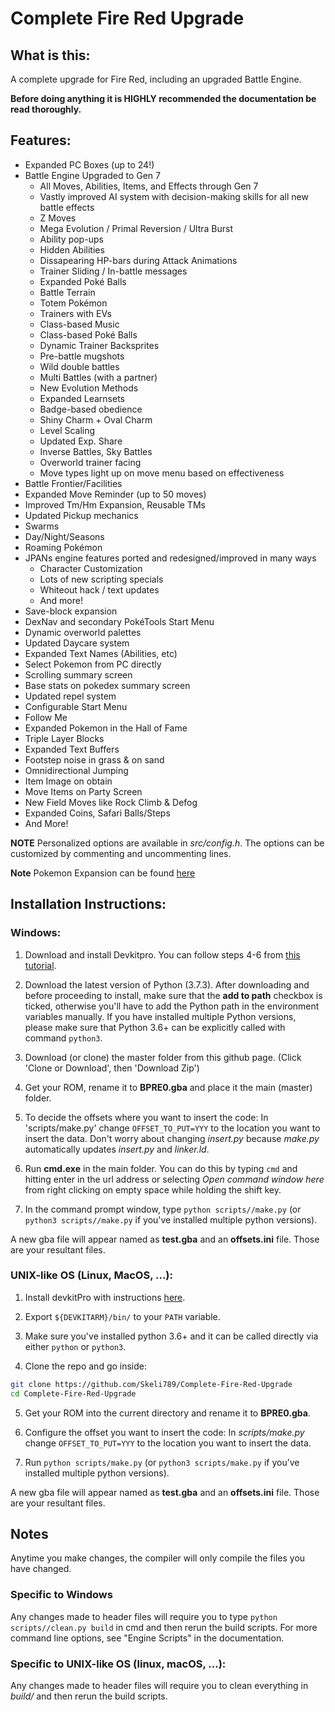 # Complete Fire Red Upgrade

## What is this:
A complete upgrade for Fire Red, including an upgraded Battle Engine.

**Before doing anything it is HIGHLY recommended the documentation be read thoroughly.**

## Features:
* Expanded PC Boxes (up to 24!)
* Battle Engine Upgraded to Gen 7
  * All Moves, Abilities, Items, and Effects through Gen 7
  * Vastly improved AI system with decision-making skills for all new battle effects
  * Z Moves
  * Mega Evolution / Primal Reversion / Ultra Burst
  * Ability pop-ups
  * Hidden Abilities
  * Dissapearing HP-bars during Attack Animations
  * Trainer Sliding / In-battle messages
  * Expanded Poké Balls
  * Battle Terrain
  * Totem Pokémon
  * Trainers with EVs
  * Class-based Music
  * Class-based Poké Balls
  * Dynamic Trainer Backsprites
  * Pre-battle mugshots
  * Wild double battles
  * Multi Battles (with a partner)
  * New Evolution Methods
  * Expanded Learnsets
  * Badge-based obedience
  * Shiny Charm + Oval Charm
  * Level Scaling
  * Updated Exp. Share
  * Inverse Battles, Sky Battles
  * Overworld trainer facing
  * Move types light up on move menu based on effectiveness
* Battle Frontier/Facilities
* Expanded Move Reminder (up to 50 moves)
* Improved Tm/Hm Expansion, Reusable TMs
* Updated Pickup mechanics
* Swarms
* Day/Night/Seasons
* Roaming Pokémon
* JPANs engine features ported and redesigned/improved in many ways
  * Character Customization
  * Lots of new scripting specials
  * Whiteout hack / text updates
  * And more!
* Save-block expansion
* DexNav and secondary PokéTools Start Menu
* Dynamic overworld palettes
* Updated Daycare system
* Expanded Text Names (Abilities, etc)
* Select Pokemon from PC directly
* Scrolling summary screen
* Base stats on pokedex summary screen
* Updated repel system
* Configurable Start Menu
* Follow Me
* Expanded Pokemon in the Hall of Fame
* Triple Layer Blocks
* Expanded Text Buffers
* Footstep noise in grass & on sand
* Omnidirectional Jumping
* Item Image on obtain
* Move Items on Party Screen
* New Field Moves like Rock Climb & Defog
* Expanded Coins, Safari Balls/Steps
* And More!

**NOTE** Personalized options are available in *src/config.h*. The options can be customized by commenting and uncommenting lines.

**Note** Pokemon Expansion can be found [here](https://github.com/Skeli789/Dynamic-Pokemon-Expansion)

## Installation Instructions:
### Windows:
1. Download and install Devkitpro. You can follow steps 4-6 from [this tutorial](https://www.pokecommunity.com/showpost.php?p=8825585&postcount=96).

2. Download the latest version of Python (3.7.3).
After downloading and before proceeding to install, make sure that the **add to path** checkbox is ticked, otherwise you'll have to add the Python path in the environment variables manually. If you have installed multiple Python versions, please make sure that Python 3.6+ can be explicitly called with command `python3`.

3. Download (or clone) the master folder from this github page.
(Click 'Clone or Download', then 'Download Zip')

4. Get your ROM, rename it to **BPRE0.gba** and place it the main (master) folder.

5. To decide the offsets where you want to insert the code:
In 'scripts/make.py' change `OFFSET_TO_PUT=YYY` to the location you want to insert the data. Don't worry about changing *insert.py* because *make.py* automatically updates *insert.py* and *linker.ld*.

6. Run **cmd.exe** in the main folder. You can do this by typing `cmd` and hitting enter in the
url address or selecting *Open command window here* from right clicking on empty space while holding the shift key.

7. In the command prompt window, type `python scripts//make.py` (or `python3 scripts//make.py` if you've installed multiple python versions).

A new gba file will appear named as **test.gba** and an **offsets.ini** file.
Those are your resultant files.

### UNIX-like OS (Linux, MacOS, ...):
1. Install devkitPro with instructions [here](https://devkitpro.org/wiki/Getting_Started).

2. Export `${DEVKITARM}/bin/` to your `PATH` variable.

3. Make sure you've installed python 3.6+ and it can be called directly via either `python` or `python3`.

4. Clone the repo and go inside:   
```bash
git clone https://github.com/Skeli789/Complete-Fire-Red-Upgrade
cd Complete-Fire-Red-Upgrade
```

5. Get your ROM into the current directory and rename it to **BPRE0.gba**.

6. Configure the offset you want to insert the code:
In *scripts/make.py* change `OFFSET_TO_PUT=YYY` to the location you want to insert the data.

7. Run `python scripts/make.py` (or `python3 scripts/make.py` if you’ve installed multiple python versions).

A new gba file will appear named as **test.gba** and an **offsets.ini** file.
Those are your resultant files.

## Notes

Anytime you make changes, the compiler will only compile the files you have changed.

### Specific to Windows
Any changes made to header files will require you to type ``python scripts//clean.py build``
in cmd and then rerun the build scripts. For more command line options, see "Engine
Scripts" in the documentation.

### Specific to UNIX-like OS (linux, macOS, ...):
Any changes made to header files will require you to clean everything in *build/* and then rerun the build scripts.
